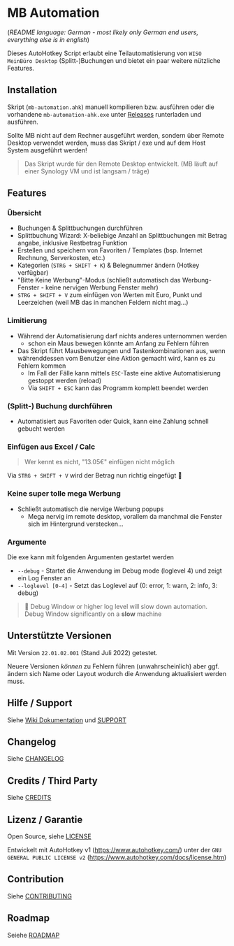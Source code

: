 # MB Automation
(_README language: German - most likely only German end users, everything else is in english_)

Dieses AutoHotkey Script erlaubt eine Teilautomatisierung von `WISO MeinBüro Desktop` (Splitt-)Buchungen und bietet ein paar weitere nützliche Features.

## Installation

Skript (`mb-automation.ahk`) manuell kompilieren bzw. ausführen oder die vorhandene `mb-automation-ahk.exe` unter [Releases](/releases) runterladen und ausführen.

Sollte MB nicht auf dem Rechner ausgeführt werden, sondern über Remote Desktop verwendet werden, muss das Skript / exe und auf dem Host System ausgeführt werden!

> Das Skript wurde für den Remote Desktop entwickelt. (MB läuft auf einer Synology VM und ist langsam / träge)

## Features

### Übersicht

* Buchungen & Splittbuchungen durchführen
* Splittbuchung Wizard: X-beliebige Anzahl an Splittbuchungen mit Betrag angabe, inklusive Restbetrag Funktion
* Erstellen und speichern von Favoriten / Templates (bsp. Internet Rechnung, Serverkosten, etc.)
* Kategorien (`STRG + SHIFT + K`) & Belegnummer ändern (Hotkey verfügbar)
* "Bitte Keine Werbung"-Modus (schließt automatisch das Werbung-Fenster - keine nervigen Werbung Fenster mehr)
* `STRG + SHIFT + V` zum einfügen von Werten mit Euro, Punkt und Leerzeichen (weil MB das in manchen Feldern nicht mag...)

### Limitierung

* Während der Automatisierung darf nichts anderes unternommen werden
  * schon ein Maus bewegen könnte am Anfang zu Fehlern führen 
* Das Skript führt Mausbewegungen und Tastenkombinationen aus, wenn währenddessen vom Benutzer eine Aktion gemacht wird, kann es zu Fehlern kommen
    * Im Fall der Fälle kann mittels `ESC`-Taste eine aktive Automatisierung gestoppt werden (reload)
    * Via `SHIFT + ESC` kann das Programm komplett beendet werden

### (Splitt-) Buchung durchführen
* Automatisiert aus Favoriten oder Quick, kann eine Zahlung schnell gebucht werden

### Einfügen aus Excel / Calc
> Wer kennt es nicht, "13.05€" einfügen nicht möglich

Via `STRG + SHIFT + V` wird der Betrag nun richtig eingefügt 🥳

### Keine super tolle mega Werbung
* Schließt automatisch die nervige Werbung popups
  * Mega nervig im remote desktop, vorallem da manchmal die Fenster sich im Hintergrund verstecken...

### Argumente

Die exe kann mit folgenden Argumenten gestartet werden

- `--debug` - Startet die Anwendung im Debug mode (loglevel 4) und zeigt ein Log Fenster an
- `--loglevel [0-4]` - Setzt das Loglevel auf (0: error, 1: warn, 2: info, 3: debug)
> 🚩 Debug Window  or higher log level will slow down automation. Debug Window significantly on a **slow** machine

## Unterstützte Versionen

Mit Version `22.01.02.001` (Stand Juli 2022) getestet.

Neuere Versionen *können* zu Fehlern führen (unwahrscheinlich) aber ggf. ändern sich Name oder Layout wodurch die Anwendung aktualisiert werden muss.
 
## Hilfe / Support

Siehe [Wiki Dokumentation](/wiki) und [SUPPORT](/SUPPORT.md)

## Changelog

Siehe [CHANGELOG](/CHANGELOG.md)

## Credits / Third Party

Siehe [CREDITS](/CREDITS.md)

## Lizenz / Garantie

Open Source, siehe [LICENSE](/LICENSE)

Entwickelt mit AutoHotkey v1 (https://www.autohotkey.com/) unter der `GNU GENERAL PUBLIC LICENSE v2` (https://www.autohotkey.com/docs/license.htm)

## Contribution

Siehe [CONTRIBUTING](/CONTRIBUTING.md)

## Roadmap

Seiehe [ROADMAP](/ROADMAP.md)
